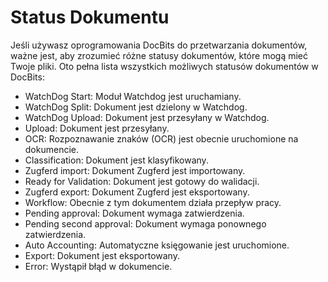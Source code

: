 # Status Dokumentu

Jeśli używasz oprogramowania DocBits do przetwarzania dokumentów, ważne jest, aby zrozumieć różne statusy dokumentów, które mogą mieć Twoje pliki. Oto pełna lista wszystkich możliwych statusów dokumentów w DocBits:

* WatchDog Start: Moduł Watchdog jest uruchamiany.
* WatchDog Split: Dokument jest dzielony w Watchdog.
* WatchDog Upload: Dokument jest przesyłany w Watchdog.
* Upload: Dokument jest przesyłany.
* OCR: Rozpoznawanie znaków (OCR) jest obecnie uruchomione na dokumencie.
* Classification: Dokument jest klasyfikowany.
* Zugferd import: Dokument Zugferd jest importowany.
* Ready for Validation: Dokument jest gotowy do walidacji.
* Zugferd export: Dokument Zugferd jest eksportowany.
* Workflow: Obecnie z tym dokumentem działa przepływ pracy.
* Pending approval: Dokument wymaga zatwierdzenia.
* Pending second approval: Dokument wymaga ponownego zatwierdzenia.
* Auto Accounting: Automatyczne księgowanie jest uruchomione.
* Export: Dokument jest eksportowany.
* Error: Wystąpił błąd w dokumencie.
